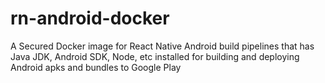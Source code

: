 # rn-android-docker
A Secured Docker image for React Native Android build pipelines that has Java JDK, Android SDK, Node, etc installed for building and deploying Android apks and bundles to Google Play
